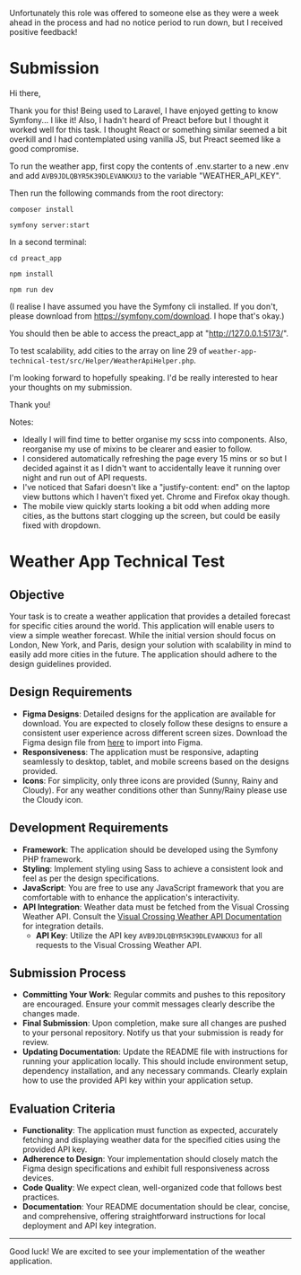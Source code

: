 Unfortunately this role was offered to someone else as they were a week ahead in the process and had no notice period to run down, but I received positive feedback! 

# Submission

Hi there,

Thank you for this! Being used to Laravel, I have enjoyed getting to know Symfony... I like it! 
Also, I hadn't heard of Preact before but I thought it worked well for this task. I thought React or something similar seemed a bit overkill and I had contemplated using vanilla JS, but Preact seemed like a good compromise.

To run the weather app, first copy the contents of .env.starter to a new .env and add `AVB9JDLQBYR5K39DLEVANKXU3` to the variable "WEATHER_API_KEY". 

Then run the following commands from the root directory:
```
composer install
```
```
symfony server:start
```
In a second terminal:
```
cd preact_app
```
```
npm install
```
```
npm run dev
```
(I realise I have assumed you have the Symfony cli installed. If you don't, please download from https://symfony.com/download. I hope that's okay.)

You should then be able to access the preact_app at "http://127.0.0.1:5173/".

To test scalability, add cities to the array on line 29 of `weather-app-technical-test/src/Helper/WeatherApiHelper.php`. 

I'm looking forward to hopefully speaking. I'd be really interested to hear your thoughts on my submission.

Thank you!

Notes:
- Ideally I will find time to better organise my scss into components. Also, reorganise my use of mixins to be clearer and easier to follow.
- I considered automatically refreshing the page every 15 mins or so but I decided against it as I didn't want to accidentally leave it running over night and run out of API requests.
- I've noticed that Safari doesn't like a "justify-content: end" on the laptop view buttons which I haven't fixed yet. Chrome and Firefox okay though.
- The mobile view quickly starts looking a bit odd when adding more cities, as the buttons start clogging up the screen, but could be easily fixed with dropdown. 

# Weather App Technical Test

## Objective
Your task is to create a weather application that provides a detailed forecast for specific cities around the world. This application will enable users to view a simple weather forecast. While the initial version should focus on London, New York, and Paris, design your solution with scalability in mind to easily add more cities in the future. The application should adhere to the design guidelines provided.

## Design Requirements
- **Figma Designs**: Detailed designs for the application are available for download. You are expected to closely follow these designs to ensure a consistent user experience across different screen sizes. Download the Figma design file from [here](https://drive.google.com/file/d/1jnkWJ57HbBYl5oXLAc_DA1Ut884hOydP/view?usp=drive_link) to import into Figma.
- **Responsiveness**: The application must be responsive, adapting seamlessly to desktop, tablet, and mobile screens based on the designs provided.
- **Icons**: For simplicity, only three icons are provided (Sunny, Rainy and Cloudy). For any weather conditions other than Sunny/Rainy please use the Cloudy icon.

## Development Requirements
- **Framework**: The application should be developed using the Symfony PHP framework.
- **Styling**: Implement styling using Sass to achieve a consistent look and feel as per the design specifications.
- **JavaScript**: You are free to use any JavaScript framework that you are comfortable with to enhance the application's interactivity.
- **API Integration**: Weather data must be fetched from the Visual Crossing Weather API. Consult the [Visual Crossing Weather API Documentation](https://www.visualcrossing.com/resources/documentation/weather-api/timeline-weather-api/) for integration details.
    - **API Key**: Utilize the API key `AVB9JDLQBYR5K39DLEVANKXU3` for all requests to the Visual Crossing Weather API.

## Submission Process
- **Committing Your Work**: Regular commits and pushes to this repository are encouraged. Ensure your commit messages clearly describe the changes made.
- **Final Submission**: Upon completion, make sure all changes are pushed to your personal repository. Notify us that your submission is ready for review.
- **Updating Documentation**: Update the README file with instructions for running your application locally. This should include environment setup, dependency installation, and any necessary commands. Clearly explain how to use the provided API key within your application setup.

## Evaluation Criteria
- **Functionality**: The application must function as expected, accurately fetching and displaying weather data for the specified cities using the provided API key.
- **Adherence to Design**: Your implementation should closely match the Figma design specifications and exhibit full responsiveness across devices.
- **Code Quality**: We expect clean, well-organized code that follows best practices.
- **Documentation**: Your README documentation should be clear, concise, and comprehensive, offering straightforward instructions for local deployment and API key integration.

---

Good luck! We are excited to see your implementation of the weather application.
